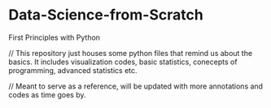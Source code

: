 # Data-Science-from-Scratch
First Principles with Python

// This repository just houses some python files that remind us about the basics. It includes visualization codes, basic statistics, conecepts of programming, advanced statistics etc.

// Meant to serve as a reference, will be updated with more annotations and codes as time goes by.
